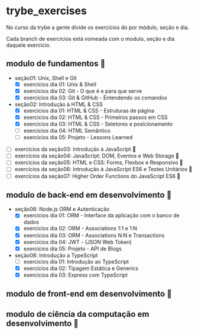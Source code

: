 # trybe_exercises

No curso da trybe a gente divide os exercícios do por módulo, seção e dia.

Cada branch de exercícios está nomeada com o modulo, seção e dia daquele exercício.

## modulo de fundamentos :construction:

- seção01: Unix, Shell e Git
  - [x] exercicios dia 01: Unix & Shell
  - [x] exercicios dia 02: Git - O que é e para que serve
  - [x] exercicios dia 03: Git & GitHub - Entendendo os comandos

- seção02: Introdução à HTML & CSS
  - [x] exercicios dia 01: HTML & CSS - Estruturas de página
  - [x] exercicios dia 02: HTML & CSS - Primeiros passos em CSS
  - [x] exercicios dia 03: HTML & CSS - Seletores e posicionamento
  - [ ] exercicios dia 04: HTML Semântico
  - [ ] exercicios dia 05: Projeto - Lessons Learned

- [ ] exercícios da seção03: Introdução à JavaScript :rotating_light:
- [ ] exercícios da seção04: JavaScript: DOM, Eventos e Web Storage :rotating_light:
- [ ] exercícios da seção05: HTML e CSS: Forms, Flexbox e Responsivo :rotating_light:
- [ ] exercícios da seção06: Introdução à JavaScript ES6 e Testes Unitários :rotating_light:
- [ ] exercícios da seção07: Higher Order Functions do JavaScript ES6 :rotating_light:

## modulo de back-end em desenvolvimento :construction:

- seção06: Node.js ORM e Autenticação
  - [x] exercicios dia 01: ORM - Interface da aplicação com o banco de dados
  - [x] exercicios dia 02: ORM - Associations 1:1 e 1:N
  - [x] exercicios dia 03: ORM - Associations N:N e Transactions
  - [x] exercicios dia 04: JWT - (JSON Web Token)
  - [x] exercicios dia 05: Projeto - API de Blogs

- seção08: Introdução a TypeScript
  - [ ] exercicios dia 01: Introdução ao TypeScript
  - [x] exercicios dia 02: Tipagem Estática e Generics
  - [x] exercicios dia 03: Express com TypeScript
## modulo de front-end em desenvolvimento :construction:
## modulo de ciência da computação em desenvolvimento :construction:

